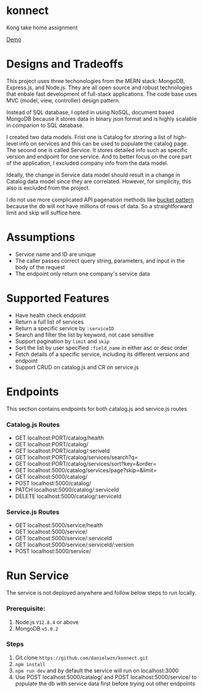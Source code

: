 # konnect
Kong take home assignment

[Demo](https://youtu.be/tIuvxtTes_0)

# Designs and Tradeoffs
This project uses three techonologies from the MERN stack: MongoDB, Express.js, and Node.js. They are all open source and robust technologies that enbale fast development of full-stack applications. The code base uses MVC (model, view, controller) design pattern. 

Instead of SQL database, I opted in using NoSQL, document based MongoDB because it stores data in binary json format and is highly scalable in comparion to SQL database.

I created two data models. Frist one is Catalog for stroring a list of high-level info on services and this can be used to populate the catalog page. The second one is called Service. It stores detailed info such as specific version and endpoint for one service. And to better focus on the core part of the application, I excluded company info from the data model. 

Ideally, the change in Service data model should result in a change in Catalog data model since they are correlated. However, for simplicity, this also is excluded from the project.

I do not use more complicated API pagenation methods like [bucket pattern](https://www.mongodb.com/blog/post/paging-with-the-bucket-pattern--part-1) because the db will not have millions of rows of data. So a straightforward limit and skip will suffice here.


# Assumptions
* Service name and ID are unique
* The caller passes correct query string, parameters, and input in the body of the request
* The endpoint only return one company's service data

# Supported Features
* Have health check endpoint
* Return a full list of services 
* Return a specific service by `:serviceID`
* Search and filter the list by keyword, not case sensitive
* Support pagination by `limit` and `skip`
* Sort the list by user specified `:field_name` in either asc or desc order
* Fetch details of a specific service, including its different versions and endpoint
* Support CRUD on catalog.js and CR on service.js

# Endpoints
This section contains endpoints for both catalog.js and service.js routes

### Catalog.js Routes
* GET localhost:PORT/catalog/health
* GET localhost:PORT/catalog/
* GET localhost:PORT/catalog/:seriveId
* GET localhost:PORT/catalog/services/search?q=
* GET localhost:PORT/catalog/services/sort?key=&order=
* GET localhost:5000/catalog/services/page?skip=&limit=
* GET localhost:5000/catalog/
* POST localhost:5000/catalog/
* PATCH localhost:5000/catalog/:serviceId
* DELETE localhost:5000/catalog/:serviceId

### Service.js Routes
* GET localhost:5000/service/health
* GET localhost:5000/service/
* GET localhost:5000/service/:serviceId
* GET localhost:5000/service/:serviceId/:version
* POST localhost:5000/service/

# Run Service
The service is not deployed anywhere and follow below steps to run locally.

### Prerequisite:
1. Node.js `V12.8.4` or above
2. MongoDB `v5.0.2`

### Steps
1. Git clone `https://github.com/danielwzn/konnect.git`
2. `npm install`
3. `npm run dev` and by default the service will run on localhost:3000
4. Use POST localhost:5000/catalog/ and POST localhost:5000/service/ to populate the db with service data first before trying out other endpoints




